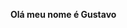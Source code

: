 **Olá meu nome é Gustavo**

<!---
GustavoTsu/GustavoTsu is a ✨ special ✨ repository because its `README.md` (this file) appears on your GitHub profile.
You can click the Preview link to take a look at your changes.
--->
